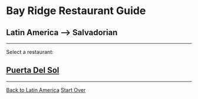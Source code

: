 # Bay Ridge Restaurant Guide
## Latin America --> Salvadorian
---
Select a restaurant:
## [Puerta Del Sol](https://puertadelsolbk.com)
---
[Back to Latin America](latin-america.md)
[Start Over](../home.md/)